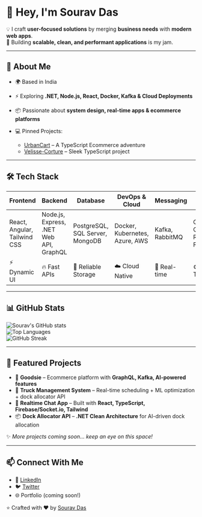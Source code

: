 # 👋 Hey, I'm Sourav Das

💡 I craft **user-focused solutions** by merging **business needs** with **modern web apps**.  
🎯 Building **scalable, clean, and performant applications** is my jam.

---

## 🚀 About Me

* 🌍 Based in India  
* ⚡ Exploring **.NET, Node.js, React, Docker, Kafka & Cloud Deployments**  
* 📦 Passionate about **system design, real-time apps & ecommerce platforms**  
* 💻 Pinned Projects:

  * [UrbanCart](https://github.com/iamsouravdas/UrbanCart) – A TypeScript Ecommerce adventure  
  * [Velisse-Corture](https://github.com/iamsouravdas/Velisse-Corture) – Sleek TypeScript project  

---

## 🛠️ Tech Stack

| Frontend | Backend | Database | DevOps & Cloud | Messaging | Tools |
|----------|--------|---------|----------------|----------|-------|
| React, Angular, Tailwind CSS | Node.js, Express, .NET Web API, GraphQL | PostgreSQL, SQL Server, MongoDB | Docker, Kubernetes, Azure, AWS | Kafka, RabbitMQ | Git, CI/CD, Redis, Firebase |
| ⚡ Dynamic UI | 🔥 Fast APIs | 💾 Reliable Storage | ☁️ Cloud Native | 🔔 Real-time | ⚙️ Dev Tools |

---

## 📊 GitHub Stats

![Sourav's GitHub stats](https://github-readme-stats.vercel.app/api?username=iamsouravdas&show_icons=true&theme=radical)  
![Top Languages](https://github-readme-stats.vercel.app/api/top-langs/?username=iamsouravdas&layout=compact&theme=radical)  
![GitHub Streak](https://github-readme-streak-stats.herokuapp.com/?user=iamsouravdas&theme=radical)

---

## 🌟 Featured Projects

* 🏬 **Goodsie** – Ecommerce platform with **GraphQL, Kafka, AI-powered features**  
* 🚛 **Truck Management System** – Real-time scheduling + ML optimization + dock allocator API  
* 💬 **Realtime Chat App** – Built with **React, TypeScript, Firebase/Socket.io, Tailwind**  
* 📦 **Dock Allocator API** – **.NET Clean Architecture** for AI-driven dock allocation  

✨ *More projects coming soon… keep an eye on this space!*  

---

## 📫 Connect With Me

* 💼 [LinkedIn](https://www.linkedin.com/)  
* 🐦 [Twitter](https://twitter.com/)  
* 🌐 Portfolio (coming soon!)  

⭐️ Crafted with ❤️ by [Sourav Das](https://github.com/iamsouravdas)
